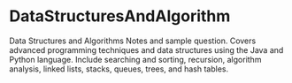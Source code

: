 # DataStructuresAndAlgorithm
Data Structures and Algorithms Notes and sample question. Covers advanced programming techniques and data structures using the Java and Python language.
 Include searching and sorting, recursion, algorithm analysis, linked lists, stacks, queues, trees, and hash tables.
